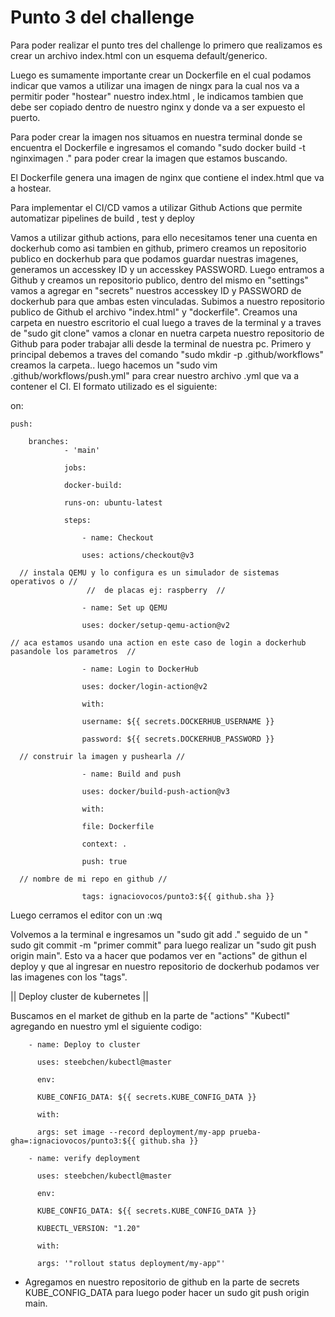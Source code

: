 # Punto 3 del challenge

Para poder realizar el punto tres del challenge lo primero que realizamos es crear un archivo index.html con un esquema default/generico.

Luego es sumamente importante crear un Dockerfile en el cual podamos indicar que vamos a utilizar una imagen de ningx para
la cual nos va a permitir poder "hostear" nuestro index.html , le indicamos tambien que debe ser copiado dentro de nuestro nginx y donde va a ser expuesto el puerto.

Para poder crear la imagen nos situamos en nuestra terminal donde se encuentra el Dockerfile e ingresamos el comando
"sudo docker build -t nginximagen ." para poder crear la imagen que estamos buscando.

El Dockerfile genera una imagen de nginx que contiene el index.html que va a hostear.

Para implementar el CI/CD vamos a utilizar Github Actions que permite automatizar pipelines de build , test y deploy 


Vamos a utilizar github actions, para ello necesitamos tener una cuenta en dockerhub como asi tambien en github, primero creamos un repositorio publico en dockerhub para que podamos guardar nuestras imagenes, generamos un accesskey ID y un accesskey PASSWORD. Luego entramos a Github y creamos un repositorio publico, dentro del mismo en "settings" vamos a agregar en "secrets" nuestros accesskey ID y PASSWORD de dockerhub para que ambas esten vinculadas. Subimos a nuestro repositorio publico de Github el archivo "index.html" y "dockerfile". Creamos una carpeta en nuestro escritorio el cual luego a traves de la terminal y a traves de "sudo git clone" vamos a clonar en nuetra carpeta nuestro repositorio de Github para poder trabajar alli desde la terminal de nuestra pc. Primero y principal debemos a traves del comando "sudo mkdir -p .github/workflows" creamos la carpeta.. luego hacemos un "sudo vim .github/workflows/push.yml" para crear nuestro archivo .yml que va a contener el CI. El formato utilizado es el siguiente:






  on:
  
    push:
    
        branches:
                - 'main'
        
                jobs:
 
                docker-build:
    
                runs-on: ubuntu-latest
    
                steps:
      
                    - name: Checkout
        
                    uses: actions/checkout@v3

      // instala QEMU y lo configura es un simulador de sistemas operativos o //
                     //  de placas ej: raspberry  //
      
                    - name: Set up QEMU
        
                    uses: docker/setup-qemu-action@v2
 
    // aca estamos usando una action en este caso de login a dockerhub pasandole los parametros  //

                    - name: Login to DockerHub
        
                    uses: docker/login-action@v2
        
                    with:
            
                    username: ${{ secrets.DOCKERHUB_USERNAME }}
            
                    password: ${{ secrets.DOCKERHUB_PASSWORD }}

      // construir la imagen y pushearla //
      
                    - name: Build and push
        
                    uses: docker/build-push-action@v3
        
                    with:
          
                    file: Dockerfile
          
                    context: .
          
                    push: true
          
      // nombre de mi repo en github //

                    tags: ignaciovocos/punto3:${{ github.sha }}
          


Luego cerramos el editor con un :wq

Volvemos a la terminal e ingresamos un "sudo git add ." seguido de un " sudo git commit -m "primer commit" para luego realizar un "sudo git push origin main". Esto va a hacer que podamos ver en "actions" de githun el deploy y que al ingresar en nuestro repositorio de dockerhub podamos ver las imagenes con los "tags".



|| Deploy cluster de kubernetes ||

Buscamos en el market de github en la parte de "actions"  "Kubectl" agregando en nuestro yml el siguiente codigo: 


        - name: Deploy to cluster
        
          uses: steebchen/kubectl@master
        
          env:
          
          KUBE_CONFIG_DATA: ${{ secrets.KUBE_CONFIG_DATA }}
        
          with:

          args: set image --record deployment/my-app prueba-gha=:ignaciovocos/punto3:${{ github.sha }}
      
        - name: verify deployment
        
          uses: steebchen/kubectl@master
        
          env:
          
          KUBE_CONFIG_DATA: ${{ secrets.KUBE_CONFIG_DATA }}
          
          KUBECTL_VERSION: "1.20"
        
          with:
          
          args: '"rollout status deployment/my-app"'



* Agregamos en nuestro repositorio de github en la parte de secrets KUBE_CONFIG_DATA para luego poder hacer un sudo git push origin main.



